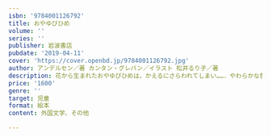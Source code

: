 ```yaml
---
isbn: '9784001126792'
title: おやゆびひめ
volume: ''
series: ''
publisher: 岩波書店
pubdate: '2019-04-11'
cover: 'https://cover.openbd.jp/9784001126792.jpg'
author: アンデルセン／著 カンタン・グレバン／イラスト 松井るり子／著
description: 花から生まれたおやゆびひめは，かえるにさらわれてしまい……．やわらかな色彩とやさしい語り口の絵本．
price: '1600'
genre: ''
target: 児童
format: 絵本
content: 外国文学、その他

---
```

